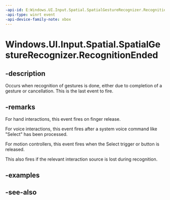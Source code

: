 ```yaml
---
-api-id: E:Windows.UI.Input.Spatial.SpatialGestureRecognizer.RecognitionEnded
-api-type: winrt event
-api-device-family-note: xbox
---
```


<!-- Event syntax
public event Windows.Foundation.TypedEventHandler RecognitionEnded<Windows.UI.Input.Spatial.SpatialGestureRecognizer,  Windows.UI.Input.Spatial.SpatialRecognitionEndedEventArgs>
-->

# Windows.UI.Input.Spatial.SpatialGestureRecognizer.RecognitionEnded

## -description
Occurs when recognition of gestures is done, either due to completion of a gesture or cancellation. This is the last event to fire.

## -remarks
For hand interactions, this event fires on finger release.

For voice interactions, this event fires after a system voice command like "Select" has been processed.

For motion controllers, this event fires when the Select trigger or button is released.

This also fires if the relevant interaction source is lost during recognition.

## -examples

## -see-also
